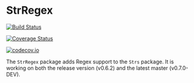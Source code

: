 # StrRegex

[![Build Status](https://travis-ci.org/JuliaString/StrRegex.jl.svg?branch=master)](https://travis-ci.org/JuliaString/StrRegex.jl)

[![Coverage Status](https://coveralls.io/repos/JuliaString/StrRegex.jl/badge.svg?branch=master&service=github)](https://coveralls.io/github/JuliaString/StrRegex.jl?branch=master)

[![codecov.io](http://codecov.io/github/JuliaString/StrRegex.jl/coverage.svg?branch=master)](http://codecov.io/github/JuliaString/StrRegex.jl?branch=master)

The `StrRegex` package adds Regex support to the `Strs` package.
It is working on both the release version (v0.6.2) and the latest master (v0.7.0-DEV).
